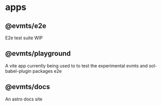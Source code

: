 # apps

## @evmts/e2e

E2e test suite WIP

## @evmts/playground

A vite app currently being used to to test the experimental evmts and sol-babel-plugin packages e2e

## @evmts/docs

An astro docs site
